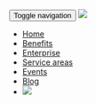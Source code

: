 <nav class="navbar navbar-fixed-top navbar-default nav-backg">
  <div class="container-fluid">
    <div class="container">
      <div class="navbar-header">
        <button type="button" class="navbar-toggle collapsed" data-toggle="collapse" data-target="#bs-example-navbar-collapse-1" aria-expanded="false">
          <span class="sr-only">Toggle navigation</span>
          <span class="icon-bar"></span>
          <span class="icon-bar"></span>
          <span class="icon-bar"></span>
        </button>
        <a class="navbar-brand" href="{{site.baseurl}}/en/">
          <img src="{{ site.baseurl }}/img/logo-jetty.svg">
        </a>
      </div>
      <div class="collapse navbar-collapse" id="bs-example-navbar-collapse-1">
        <ul class="nav navbar-nav navbar-right">
          <li><a href="{{site.baseurl}}/en/">Home</a></li>
          <li><a href="{{site.baseurl}}/en/beneficios">Benefits</a></li>
          <li><a href="{{site.baseurl}}/en/transporte-personal">Enterprise</a></li>
          <li><a href="{{site.baseurl}}/en/cobertura">Service areas</a></li>
          <li><a href="{{site.baseurl}}/en/transporte-eventos">Events</a></li>
          <li><a href="{{site.baseurl}}/blog">Blog</a></li>
          <li><a href="{{site.baseurl}}/"><img src="{{site.baseurl}}/img/flagMX.png" class="translate"></a></li>
        </ul>
      </div>
    </div>
  </div>
</nav>